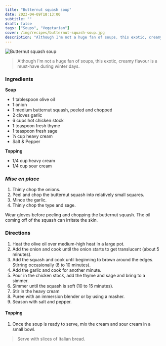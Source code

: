 ```yaml
---
title: "Butternut squash soup"
date: 2023-04-09T18:13:00
subtitle: ""
draft: false
tags: ["Soups", "Vegetarian"]
cover: /img/recipes/butternut-squash-soup.jpg
description: "Although I'm not a huge fan of soups, this exotic, creamy flavour is a must-have during winter days."
---
```


<div class="my-flexbox row-collapse center basic-gap" >
  <div>
    <img src="/img/recipes/butternut-squash-soup.jpg" alt="Butternut squash soup" class="cover-img">
  </div>
  <div>
    <blockquote>
      Although I'm not a huge fan of soups, this exotic, creamy flavour is a must-have during winter days.
    </blockquote>
  </div>
</div>

### Ingredients

**Soup**

- 1 tablespoon olive oil
- 1 onion 
- 1 medium butternut squash, peeled and chopped 
- 2 cloves garlic
- 6 cups hot chicken stock 
- 1 teaspoon fresh thyme 
- 1 teaspoon fresh sage 
- ½ cup heavy cream 
- Salt & Pepper

**Topping**

- 1/4 cup heavy cream
- 1/4 cup sour cream 

### _Mise en place_

1. Thinly chop the onions.
2. Peel and chop the butternut squash into relatively small squares.
3. Mince the garlic.
4. Thinly chop the type and sage.

<div class="warning with-roo" >Wear gloves before peeling and chopping the butternut squash. The oil coming off of the squash can irritate the skin.</div>

### Directions

1. Heat the olive oil over medium-high heat In a large pot.
2. Add the onion and cook until the onion starts to get translucent (about 5 minutes).
3. Add the squash and cook until beginning to brown around the edges. Stirring occasionally (8 to 10 minutes).
4. Add the garlic and cook for another minute.
5. Pour in the chicken stock, add the thyme and sage and bring to a simmer.
6. Simmer until the squash is soft (10 to 15 minutes).
7. Stir in the heavy cream
8. Puree with an immersion blender or by using a masher.
9. Season with salt and pepper.

#### Topping

1. Once the soup is ready to serve, mix the cream and sour cream in a small bowl.

<blockquote class="with-roo">Serve with slices of Italian bread.</blockquote>